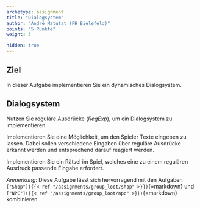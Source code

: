 ```yaml
---
archetype: assignment
title: "Dialogsystem"
author: "André Matutat (FH Bielefeld)"
points: "5 Punkte"
weight: 3

hidden: true
---
```


## Ziel

In dieser Aufgabe implementieren Sie ein dynamisches Dialogsystem.

## Dialogsystem

Nutzen Sie reguläre Ausdrücke (_RegExp_), um ein Dialogsystem zu implementieren.

Implementieren Sie eine Möglichkeit, um den Spieler Texte eingeben zu lassen. Dabei sollen
verschiedene Eingaben über reguläre Ausdrücke erkannt werden und entsprechend darauf
reagiert werden.

Implementieren Sie ein Rätsel im Spiel, welches eine zu einem regulären Ausdruck passende
Eingabe erfordert.

_Anmerkung_: Diese Aufgabe lässt sich hervorragend mit den Aufgaben
`["Shop"]({{< ref "/assignments/group_loot/shop" >}})`{=markdown} und
`["NPC"]({{< ref "/assignments/group_loot/npc" >}})`{=markdown} kombinieren.
